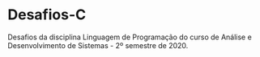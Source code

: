 # Desafios-C
Desafios da disciplina Linguagem de Programação do curso de Análise e Desenvolvimento de Sistemas - 2º semestre de 2020.
